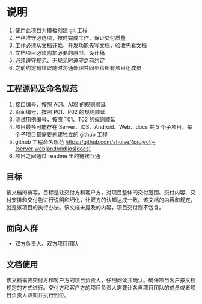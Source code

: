 # 说明

1. 使用此项目为模板创建 git 工程
2. 严格准守必选项，按时完成工作、保证交付质量
3. 工作必须从文档开始，开发功能先写文档，验收先看文档
4. 文档项目必须附加必要的原型、设计稿
5. 必须遵守规范、无规范时遵守之前约定
6. 之前约定有错误随时沟通处理并同步给所有项目组成员


## 工程源码及命名规范

1. 接口编号，按照 A01、A02 的规则顺延
2. 页面编号，按照 P01、P02 的规则顺延
3. 测试用例编号，按照 T01、T02 的规则顺延
4. 项目最多可能存在 Server、iOS、Android、Web、docs 共 5 个子项目，每个子项目都需要创建独立的 github 工程
5. github 工程命名规范 https://github.com/shuise/{project}-(server|web|android|ios|docs)
6. 项目之间通过 readme 里的链接互通


## 目标

该文档的撰写，目标是让交付方和客户方，对项目整体的交付范围、交付内容、交付安排和交付物进行说明和细化，让双方的认知达成一致。该文档的内容和规定，就是该项目的执行办法。该文档未提及的内容，项目交付则不包含。


## 面向人群

* 双方负责人、双方项目团队


## 文档使用

该文档需要交付方和客户方的项目负责人，仔细阅读并确认。确保项目客户按文档规定的方式进行。交付方和客户方的项目负责人需要让各自项目团队的成员或者项目负责人熟知并执行到位。
